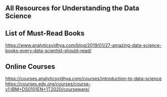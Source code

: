 ## All Resources for Understanding the Data Science

## List of Must-Read Books
https://www.analyticsvidhya.com/blog/2019/01/27-amazing-data-science-books-every-data-scientist-should-read/

## Online Courses
https://courses.analyticsvidhya.com/courses/introduction-to-data-science
https://courses.edx.org/courses/course-v1:IBM+DS0101EN+1T2020/courseware/
